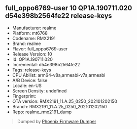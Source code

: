 ## full_oppo6769-user 10 QP1A.190711.020 d54e398b2564fe22 release-keys
- Manufacturer: realme
- Platform: mt6768
- Codename: RMX2191
- Brand: realme
- Flavor: full_oppo6769-user
- Release Version: 10
- Id: QP1A.190711.020
- Incremental: d54e398b2564fe22
- Tags: release-keys
- CPU Abilist: arm64-v8a,armeabi-v7a,armeabi
- A/B Device: false
- Locale: en-US
- Screen Density: undefined
- Fingerprint: 
- OTA version: RMX2191_11.A.25_0250_202101202150
- Branch: RMX2191_11.A.25_0250_202101202150
- Repo: realme_rmx2191_dump


>Dumped by [Phoenix Firmware Dumper](https://github.com/DroidDumps/phoenix_firmware_dumper)
